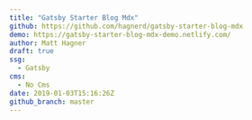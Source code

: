 ```yaml
---
title: "Gatsby Starter Blog Mdx"
github: https://github.com/hagnerd/gatsby-starter-blog-mdx
demo: https://gatsby-starter-blog-mdx-demo.netlify.com/
author: Matt Hagner
draft: true
ssg:
  - Gatsby
cms:
  - No Cms
date: 2019-01-03T15:16:26Z
github_branch: master
---
```

